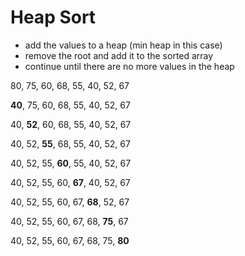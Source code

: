 # Heap Sort

-   add the values to a heap (min heap in this case)
-   remove the root and add it to the sorted array
-   continue until there are no more values in the heap

80, 75, 60, 68, 55, 40, 52, 67

**40**, 75, 60, 68, 55, 40, 52, 67

40, **52**, 60, 68, 55, 40, 52, 67

40, 52, **55**, 68, 55, 40, 52, 67

40, 52, 55, **60**, 55, 40, 52, 67

40, 52, 55, 60, **67**, 40, 52, 67

40, 52, 55, 60, 67, **68**, 52, 67

40, 52, 55, 60, 67, 68, **75**, 67

40, 52, 55, 60, 67, 68, 75, **80**
